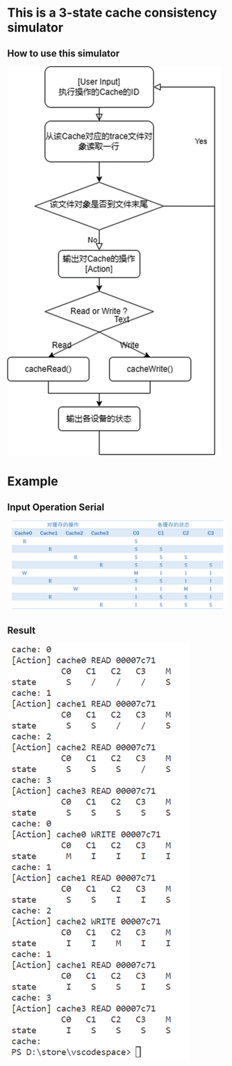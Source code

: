 # This is a 3-state cache consistency simulator
## How to use this simulator
![Alt text](img/image.png)

# Example 
## Input Operation Serial
![Alt text](img/image2.png)
## Result
![Alt text](img/image3.png)